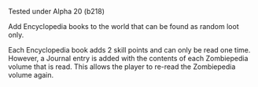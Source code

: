Tested under Alpha 20 (b218)

Add Encyclopedia books to the world that can be found as random loot only.

Each Encyclopedia book adds 2 skill points and can only be read one time. However, a Journal entry is added with the contents of each Zombiepedia volume that is read. This allows the player to re-read the Zombiepedia volume again.
